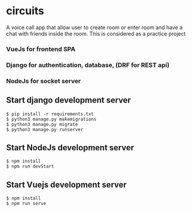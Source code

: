 # circuits
A voice call app that allow user to create room or enter room and have a chat with friends inside the room. This is considered as a practice project

### VueJs for frontend SPA
### Django for authentication, database, (DRF for REST api)
### NodeJs for socket server

## Start django development server
```
$ pip install -r requirements.txt
$ python3 manage.py makemigrations
$ python3 manage.py migrate
$ python3 manage.py runserver
```

## Start NodeJs development server
```
$ npm install
$ npm run devStart
```

## Start Vuejs development server
```
$ npm install
$ npm run serve
```
